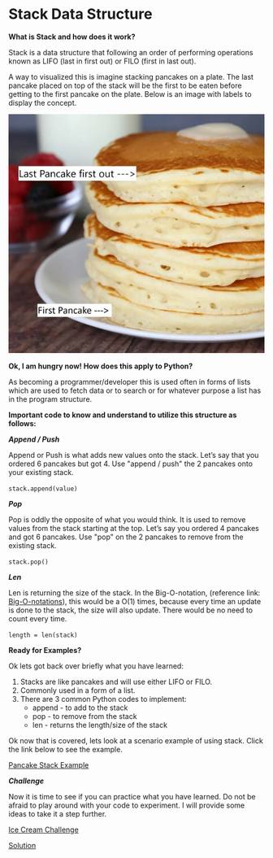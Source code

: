 # Stack Data Structure

**What is Stack and how does it work?**

Stack is a data structure that following an order of performing operations known as LIFO (last in first out) or FILO (first in last out). 

A way to visualized this is imagine stacking pancakes on a plate. The last pancake placed on top of the stack will be the first to be eaten before getting to the first pancake on the plate. Below is an image with labels to display the concept.

![Pancakes](fluffy-pancakes.jpg)

**Ok, I am hungry now! How does this apply to Python?**

As becoming a programmer/developer this is used often in forms of lists which are used to fetch data or to search or for whatever purpose a list has in the program structure. 

**Important code to know and understand to utilize this structure as follows:**

***Append / Push***

Append or Push is what adds new values onto the stack. Let’s say that you ordered 6 pancakes but got 4. Use "append / push" the 2 pancakes onto your existing stack.

`stack.append(value)`

***Pop***

Pop is oddly the opposite of what you would think. It is used to remove values from the stack starting at the top. Let’s say you ordered 4 pancakes and got 6 pancakes. Use "pop" on the 2 pancakes to remove from the existing stack.

`stack.pop()`

***Len***

Len is returning the size of the stack. In the Big-O-notation, (reference link: [Big-O-notations](https://stackabuse.com/big-o-notation-and-algorithm-analysis-with-python-examples/)), this would be a O(1) times, because every time an update is done to the stack, the size will also update. There would be no need to count every time.

`length = len(stack)`

**Ready for Examples?**

Ok lets got back over briefly what you have learned:
1. Stacks are like pancakes and will use either LIFO or FILO.
2. Commonly used in a form of a list.
3. There are 3 common Python codes to implement:
    - append - to add to the stack
    - pop - to remove from the stack
    - len - returns the length/size of the stack

Ok now that is covered, lets look at a scenario example of using stack. Click the link below to see the example.

[Pancake Stack Example](pancake.py)

***Challenge***

Now it is time to see if you can practice what you have learned. Do not be afraid to play around with your code to experiment. I will provide some ideas to take it a step further.

[Ice Cream Challenge](icecream.py)

[Solution](solution_icecream.py)







